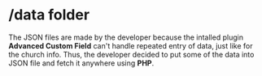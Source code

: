 # /data folder

The JSON files are made by the developer because the intalled plugin __Advanced Custom Field__ can't handle repeated entry of data, just like for the church info. Thus, the developer decided to put some of the data into JSON file and fetch it anywhere using __PHP__.